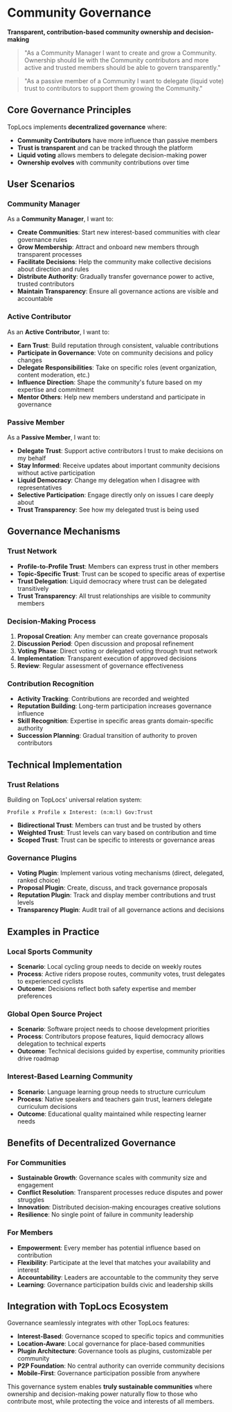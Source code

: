 # Community Governance

**Transparent, contribution-based community ownership and decision-making**

> "As a Community Manager I want to create and grow a Community. Ownership should lie with the Community contributors and more active and trusted members should be able to govern transparently."

> "As a passive member of a Community I want to delegate (liquid vote) trust to contributors to support them growing the Community."

## Core Governance Principles

TopLocs implements **decentralized governance** where:
- **Community Contributors** have more influence than passive members
- **Trust is transparent** and can be tracked through the platform
- **Liquid voting** allows members to delegate decision-making power
- **Ownership evolves** with community contributions over time

## User Scenarios

### Community Manager
As a **Community Manager**, I want to:
- **Create Communities**: Start new interest-based communities with clear governance rules
- **Grow Membership**: Attract and onboard new members through transparent processes
- **Facilitate Decisions**: Help the community make collective decisions about direction and rules
- **Distribute Authority**: Gradually transfer governance power to active, trusted contributors
- **Maintain Transparency**: Ensure all governance actions are visible and accountable

### Active Contributor
As an **Active Contributor**, I want to:
- **Earn Trust**: Build reputation through consistent, valuable contributions
- **Participate in Governance**: Vote on community decisions and policy changes
- **Delegate Responsibilities**: Take on specific roles (event organization, content moderation, etc.)
- **Influence Direction**: Shape the community's future based on my expertise and commitment
- **Mentor Others**: Help new members understand and participate in governance

### Passive Member
As a **Passive Member**, I want to:
- **Delegate Trust**: Support active contributors I trust to make decisions on my behalf
- **Stay Informed**: Receive updates about important community decisions without active participation
- **Liquid Democracy**: Change my delegation when I disagree with representatives
- **Selective Participation**: Engage directly only on issues I care deeply about
- **Trust Transparency**: See how my delegated trust is being used

## Governance Mechanisms

### Trust Network
- **Profile-to-Profile Trust**: Members can express trust in other members
- **Topic-Specific Trust**: Trust can be scoped to specific areas of expertise
- **Trust Delegation**: Liquid democracy where trust can be delegated transitively
- **Trust Transparency**: All trust relationships are visible to community members

### Decision-Making Process
1. **Proposal Creation**: Any member can create governance proposals
2. **Discussion Period**: Open discussion and proposal refinement
3. **Voting Phase**: Direct voting or delegated voting through trust network
4. **Implementation**: Transparent execution of approved decisions
5. **Review**: Regular assessment of governance effectiveness

### Contribution Recognition
- **Activity Tracking**: Contributions are recorded and weighted
- **Reputation Building**: Long-term participation increases governance influence
- **Skill Recognition**: Expertise in specific areas grants domain-specific authority
- **Succession Planning**: Gradual transition of authority to proven contributors

## Technical Implementation

### Trust Relations
Building on TopLocs' universal relation system:
```
Profile x Profile x Interest: (n:m:l) Gov:Trust
```
- **Bidirectional Trust**: Members can trust and be trusted by others
- **Weighted Trust**: Trust levels can vary based on contribution and time
- **Scoped Trust**: Trust can be specific to interests or governance areas

### Governance Plugins
- **Voting Plugin**: Implement various voting mechanisms (direct, delegated, ranked choice)
- **Proposal Plugin**: Create, discuss, and track governance proposals
- **Reputation Plugin**: Track and display member contributions and trust levels
- **Transparency Plugin**: Audit trail of all governance actions and decisions

## Examples in Practice

### Local Sports Community
- **Scenario**: Local cycling group needs to decide on weekly routes
- **Process**: Active riders propose routes, community votes, trust delegates to experienced cyclists
- **Outcome**: Decisions reflect both safety expertise and member preferences

### Global Open Source Project
- **Scenario**: Software project needs to choose development priorities
- **Process**: Contributors propose features, liquid democracy allows delegation to technical experts
- **Outcome**: Technical decisions guided by expertise, community priorities drive roadmap

### Interest-Based Learning Community
- **Scenario**: Language learning group needs to structure curriculum
- **Process**: Native speakers and teachers gain trust, learners delegate curriculum decisions
- **Outcome**: Educational quality maintained while respecting learner needs

## Benefits of Decentralized Governance

### For Communities
- **Sustainable Growth**: Governance scales with community size and engagement
- **Conflict Resolution**: Transparent processes reduce disputes and power struggles
- **Innovation**: Distributed decision-making encourages creative solutions
- **Resilience**: No single point of failure in community leadership

### For Members
- **Empowerment**: Every member has potential influence based on contribution
- **Flexibility**: Participate at the level that matches your availability and interest
- **Accountability**: Leaders are accountable to the community they serve
- **Learning**: Governance participation builds civic and leadership skills

## Integration with TopLocs Ecosystem

Governance seamlessly integrates with other TopLocs features:
- **Interest-Based**: Governance scoped to specific topics and communities
- **Location-Aware**: Local governance for place-based communities
- **Plugin Architecture**: Governance tools as plugins, customizable per community
- **P2P Foundation**: No central authority can override community decisions
- **Mobile-First**: Governance participation possible from anywhere

This governance system enables **truly sustainable communities** where ownership and decision-making power naturally flow to those who contribute most, while protecting the voice and interests of all members.